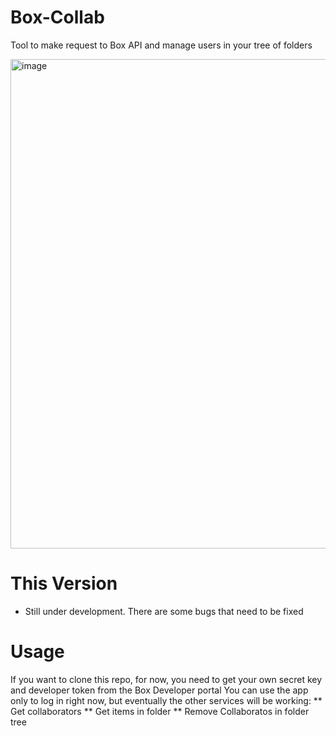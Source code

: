 # Box-Collab
Tool to make request to Box API and manage users in your tree of folders

<img width="1253" height="783" alt="image" src="https://github.com/user-attachments/assets/b6891168-40ba-413c-982c-c6aad5ddfcd0" />

# This Version
* Still under development. There are some bugs that need to be fixed

# Usage
If you want to clone this repo, for now, you need to get your own secret key and developer token from the Box Developer portal
You can use the app only to log in right now, but eventually the other services will be working:
** Get collaborators
** Get items in folder
** Remove Collaboratos in folder tree
